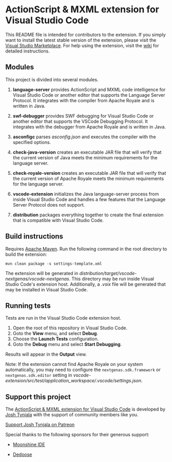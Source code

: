 # ActionScript & MXML extension for Visual Studio Code

This README file is intended for contributors to the extension. If you simply want to install the latest stable version of the extension, please visit the [Visual Studio Marketplace](https://marketplace.visualstudio.com/items?itemName=bowlerhatllc.vscode-nextgenas). For help using the extension, visit the [wiki](https://github.com/BowlerHatLLC/vscode-nextgenas/wiki) for detailed instructions.

## Modules

This project is divided into several modules.

1. **language-server** provides ActionScript and MXML code intelligence for Visual Studio Code or another editor that supports the Language Server Protocol. It integrates with the compiler from Apache Royale and is written in Java.

1. **swf-debugger** provides SWF debugging for Visual Studio Code or another editor that supports the VSCode Debugging Protocol. It integrates with the debugger from Apache Royale and is written in Java.

1. **asconfigc** parses *asconfig.json* and executes the compiler with the specified options.

1. **check-java-version** creates an executable JAR file that will verify that the current version of Java meets the minimum requirements for the language server.

1. **check-royale-version** creates an executable JAR file that will verify that the current version of Apache Royale meets the minimum requirements for the language server.

1. **vscode-extension** initializes the Java language-server process from inside Visual Studio Code and handles a few features that the Language Server Protocol does not support.

1. **distribution** packages everything together to create the final extension that is compatible with Visual Studio Code.

## Build instructions

Requires [Apache Maven](https://maven.apache.org/). Run the following command in the root directory to build the extension:

```
mvn clean package -s settings-template.xml
```

The extension will be generated in *distribution/target/vscode-nextgenas/vscode-nextgenas*. This directory may be run inside Visual Studio Code's extension host. Additionally, a *.vsix* file will be generated that may be installed in Visual Studio Code.

## Running tests

Tests are run in the Visual Studio Code extension host.

1. Open the root of this repository in Visual Studio Code.
1. Goto the **View** menu, and select **Debug**.
1. Choose the **Launch Tests** configuration.
1. Goto the **Debug** menu and select **Start Debugging**.

Results will appear in the **Output** view.

Note: If the extension cannot find Apache Royale on your system automatically, you may need to configure the `nextgenas.sdk.framework` or `nextgenas.sdk.editor` setting in *vscode-extension/src/test/application_workspace/.vscode/settings.json*.

## Support this project

The [ActionScript & MXML extension for Visual Studio Code](https://marketplace.visualstudio.com/items?itemName=bowlerhatllc.vscode-nextgenas) is developed by [Josh Tynjala](http://patreon.com/josht) with the support of community members like you.

[Support Josh Tynjala on Patreon](http://patreon.com/josht)

Special thanks to the following sponsors for their generous support:

* [Moonshine IDE](http://moonshine-ide.com/)

* [Dedoose](https://www.dedoose.com/)